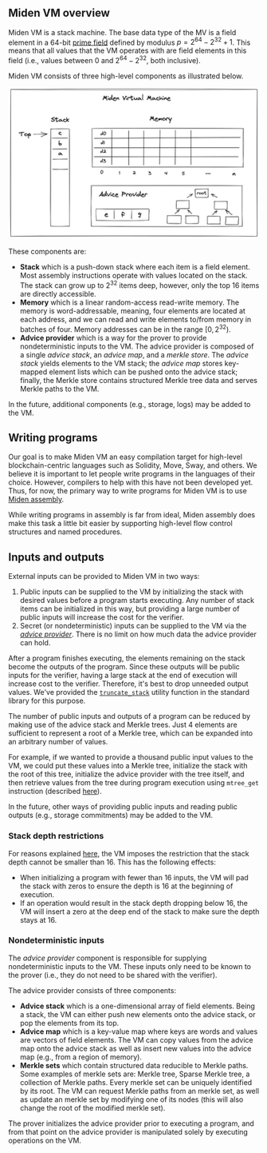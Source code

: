 ## Miden VM overview
Miden VM is a stack machine. The base data type of the MV is a field element in a 64-bit [prime field](https://en.wikipedia.org/wiki/Finite_field) defined by modulus $p = 2^{64} - 2^{32} + 1$. This means that all values that the VM operates with are field elements in this field (i.e., values between $0$ and $2^{64} - 2^{32}$, both inclusive).

Miden VM consists of three high-level components as illustrated below.

![](../assets/intro/vm_components.png)

These components are:
* **Stack** which is a push-down stack where each item is a field element. Most assembly instructions operate with values located on the stack. The stack can grow up to $2^{32}$ items deep, however, only the top 16 items are directly accessible.
* **Memory** which is a linear random-access read-write memory. The memory is word-addressable, meaning, four elements are located at each address, and we can read and write elements to/from memory in batches of four. Memory addresses can be in the range $[0, 2^{32})$.
* **Advice provider** which is a way for the prover to provide nondeterministic inputs to the VM. The advice provider is composed of a single *advice stack*, an *advice map*, and a *merkle store*. The *advice stack* yields elements to the VM stack; the *advice map* stores key-mapped element lists which can be pushed onto the advice stack; finally, the Merkle store contains structured Merkle tree data and serves Merkle paths to the VM.

In the future, additional components (e.g., storage, logs) may be added to the VM.

## Writing programs
Our goal is to make Miden VM an easy compilation target for high-level blockchain-centric languages such as Solidity, Move, Sway, and others. We believe it is important to let people write programs in the languages of their choice. However, compilers to help with this have not been developed yet. Thus, for now, the primary way to write programs for Miden VM is to use [Miden assembly](../user_docs/assembly/main.md).

While writing programs in assembly is far from ideal, Miden assembly does make this task a little bit easier by supporting high-level flow control structures and named procedures.

## Inputs and outputs
External inputs can be provided to Miden VM in two ways:

1. Public inputs can be supplied to the VM by initializing the stack with desired values before a program starts executing. Any number of stack items can be initialized in this way, but providing a large number of public inputs will increase the cost for the verifier.
2. Secret (or nondeterministic) inputs can be supplied to the VM via the [*advice provider*](#nondeterministic-inputs). There is no limit on how much data the advice provider can hold.

After a program finishes executing, the elements remaining on the stack become the outputs of the program. Since these outputs will be public inputs for the verifier, having a large stack at the end of execution will increase cost to the verifier. Therefore, it's best to drop unneeded output values. We've provided the [`truncate_stack`](../user_docs/stdlib/sys.md) utility function in the standard library for this purpose.

The number of public inputs and outputs of a program can be reduced by making use of the advice stack and Merkle trees. Just 4 elements are sufficient to represent a root of a Merkle tree, which can be expanded into an arbitrary number of values.

For example, if we wanted to provide a thousand public input values to the VM, we could put these values into a Merkle tree, initialize the stack with the root of this tree, initialize the advice provider with the tree itself, and then retrieve values from the tree during program execution using `mtree_get` instruction (described [here](../user_docs/assembly/cryptographic_operations.md#hashing-and-merkle-trees)).

In the future, other ways of providing public inputs and reading public outputs (e.g., storage commitments) may be added to the VM.

### Stack depth restrictions
For reasons explained [here](../design/stack/main.md), the VM imposes the restriction that the stack depth cannot be smaller than $16$. This has the following effects:

- When initializing a program with fewer than $16$ inputs, the VM will pad the stack with zeros to ensure the depth is $16$ at the beginning of execution.
- If an operation would result in the stack depth dropping below $16$, the VM will insert a zero at the deep end of the stack to make sure the depth stays at $16$.

### Nondeterministic inputs
The *advice provider* component is responsible for supplying nondeterministic inputs to the VM. These inputs only need to be known to the prover (i.e., they do not need to be shared with the verifier).

The advice provider consists of three components:
* **Advice stack** which is a one-dimensional array of field elements. Being a stack, the VM can either push new elements onto the advice stack, or pop the elements from its top.
* **Advice map** which is a key-value map where keys are words and values are vectors of field elements. The VM can copy values from the advice map onto the advice stack as well as insert new values into the advice map (e.g., from a region of memory).
* **Merkle sets** which contain structured data reducible to Merkle paths. Some examples of merkle sets are: Merkle tree, Sparse Merkle tree, a collection of Merkle paths. Every merkle set can be uniquely identified by its root. The VM can request Merkle paths from an merkle set, as well as update an merkle set by modifying one of its nodes (this will also change the root of the modified merkle set).

The prover initializes the advice provider prior to executing a program, and from that point on the advice provider is manipulated solely by executing operations on the VM.
